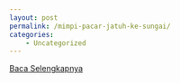 ```yaml
---
layout: post
permalink: /mimpi-pacar-jatuh-ke-sungai/
categories:
    - Uncategorized
---
```


[Baca Selengkapnya](/04)